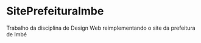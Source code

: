 # SitePrefeituraImbe
Trabalho da disciplina de Design Web reimplementando o site da prefeitura de Imbé
